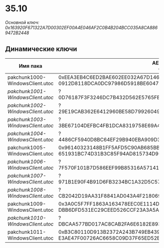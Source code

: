 # 35.10

###### Основной ключ: 0x163920F671322A7D00302EF00A4E046AF2C0B4B204BCC035A8CA8869472B2448

## Динамические ключи

| Имя пака                          | AES Ключ</br>GUID                                                                                       | HiRes Текстуры |
|-----------------------------------|---------------------------------------------------------------------------------------------------------|----------------|
| pakchunk1000-WindowsClient.utoc   | 0xEEA3EB4C6ED2BAE602EE032A67D146B3EFC43A7D44E6C9B32E558594A4F3C810</br>0912D8118DCA0DC97986D5918BE6047F | ✔️             |
| *pakchunk1001-WindowsClient.utoc* | ?</br>0D76187F3F3246DC7B432D562E5765FB																  | ❌             |
| *pakchunk1002-WindowsClient.utoc* | ?</br>29E19CAB362E6412960BE58D79926049 																  | ❌             |
| *pakchunk1003-WindowsClient.utoc* | ?</br>3BE67104DEFBC4FB1DCA8319758E69A4 																  | ❌             |
| *pakchunk1004-WindowsClient.utoc* | ?</br>4486CF5940D8BC64EF29B940EBA909D3 																  | ✔️             |
| pakchunk1005-WindowsClient.utoc   | 0x96140323148B1FF5AFD5C90AB685BB800A7137B3C9AAD5C0E089C3ECD5DDE5AB</br>651931BC74D31B3C85F94AD815734D90 | ✔️             |
| *pakchunk1006-WindowsClient.utoc* | ?</br>7F570F101B7D586EEF99B85316A57141 																  | ❌             |
| *pakchunk1007-WindowsClient.utoc* | ?</br>971B1E90F4B91D6FB3234BC1A32D5C57 																  | ❌             |
| *pakchunk1008-WindowsClient.utoc* | ?</br>CB2042D19AA31F8841AD043A4F218069 																  | ❌             |
| pakchunk1009-WindowsClient.utoc   | 0x3A0C5F7FF1863A163478EEC0E1114D39EB0D671E1516D0355F54CFB42F35F776</br>DBB6DFD531EC29CEED526CCF23A3A5A2 | ✔️             |
| *pakchunk1010-WindowsClient.utoc* | ?</br>DBCAA577BD017AC8CAB2FA6E6182E893 																  | ✔️             |
| pakchunk1011-WindowsClient.utoc   | 0xB3C80110D913B2372A243B749EB4399702EB13F18A76B82BFDCA287DDA6A9701</br>E3AE47F00726AC6658C09D37F65ED52E | ❌             |
